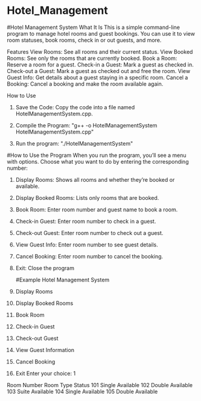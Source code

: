 # Hotel_Management

#Hotel Management System
What It Is
This is a simple command-line program to manage hotel rooms and guest bookings. You can use it to view room statuses, book rooms, check in or out guests, and more.

Features
View Rooms: See all rooms and their current status.
View Booked Rooms: See only the rooms that are currently booked.
Book a Room: Reserve a room for a guest.
Check-in a Guest: Mark a guest as checked in.
Check-out a Guest: Mark a guest as checked out and free the room.
View Guest Info: Get details about a guest staying in a specific room.
Cancel a Booking: Cancel a booking and make the room available again.

How to Use
1. Save the Code: Copy the code into a file named HotelManagementSystem.cpp.

2. Compile the Program:  "g++ -o HotelManagementSystem HotelManagementSystem.cpp"
3. Run the program:   "./HotelManagementSystem"

#How to Use the Program
When you run the program, you’ll see a menu with options. Choose what you want to do by entering the corresponding number:

1. Display Rooms: Shows all rooms and whether they’re booked or available.
2. Display Booked Rooms: Lists only rooms that are booked.
3. Book Room: Enter room number and guest name to book a room.
4. Check-in Guest: Enter room number to check in a guest.
5. Check-out Guest: Enter room number to check out a guest.
6. View Guest Info: Enter room number to see guest details.
7. Cancel Booking: Enter room number to cancel the booking.
8. Exit: Close the program

      #Example
   Hotel Management System
1. Display Rooms
2. Display Booked Rooms
3. Book Room
4. Check-in Guest
5. Check-out Guest
6. View Guest Information
7. Cancel Booking
8. Exit
Enter your choice: 1

Room Number    Room Type    Status
101            Single       Available
102            Double       Available
103            Suite        Available
104            Single       Available
105            Double       Available


